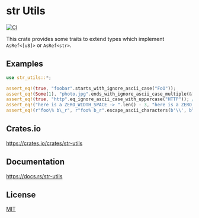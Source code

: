 str Utils
====================

[![CI](https://github.com/magiclen/str-utils/actions/workflows/ci.yml/badge.svg)](https://github.com/magiclen/str-utils/actions/workflows/ci.yml)

This crate provides some traits to extend types which implement `AsRef<[u8]>` or `AsRef<str>`.

## Examples

```rust
use str_utils::*;

assert_eq!(true, "foobar".starts_with_ignore_ascii_case("FoO"));
assert_eq!(Some(1), "photo.jpg".ends_with_ignore_ascii_case_multiple(&[".png", ".jpg", ".gif"]));
assert_eq!(true, "http".eq_ignore_ascii_case_with_uppercase("HTTP")); // faster than `eq_ignore_ascii_case`
assert_eq!("here is a ZERO_WIDTH_SPACE -> ​".len() - 3, "here is a ZERO_WIDTH_SPACE -> ​".remove_all_invisible_characters().len());
assert_eq!(r"foo\% b\_r", r"foo% b_r".escape_ascii_characters(b'\\', b"%_"));
```

## Crates.io

https://crates.io/crates/str-utils

## Documentation

https://docs.rs/str-utils

## License

[MIT](LICENSE)
